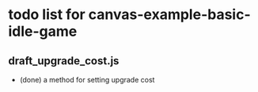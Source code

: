 # todo list for canvas-example-basic-idle-game


## draft_upgrade_cost.js
* (done) a method for setting upgrade cost